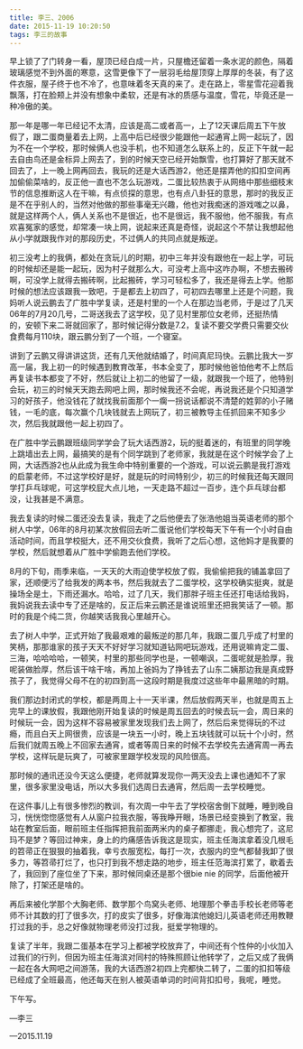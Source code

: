 ```yaml
---
title: 李三、2006
date: 2015-11-19 10:20:50
tags: 李三的故事
---
```


早上锁了了门转身一看，屋顶已经白成一片，只屋檐还留着一条水泥的颜色，隔着玻璃感觉不到外面的寒意，这雪更像下了一层羽毛给屋顶穿上厚厚的冬装，有了这件衣服，屋子终于也不冷了，也意味着冬天真的来了。走在路上，零星雪花迎着我飘落，打在脸颊上并没有想象中柔软，还是有冰的质感与温度，雪花，毕竟还是一种冷傲的美。

那一年是哪一年已经记不太清，应该是高二或者高一，上了12天课后周五下午放假了，跟二蛋商量着去上网，上高中后已经很少能跟他一起通宵上网一起玩了，因为不在一个学校，那时候俩人也没手机，也不知道怎么联系上的，反正下午就一起去自由鸟还是金标异上网去了，到的时候天空已经开始飘雪，也打算好了那天就不回去了，上一晚上网再回去，我玩的还是大话西游2，他还是摆弄他的扣扣空间再加偷偷菜啥的，反正他一直也不怎么玩游戏，二蛋比较热衷于从网络中那些细枝末节的信息推断这人在干嘛，有点侦探的意思，也有点八卦狂的意思，那时的我反正是不在乎别人的，当然对他做的那些事毫无兴趣，他也对我痴迷的游戏嗤之以鼻，就是这样两个人，俩人关系也不是很近，也不是很远，我不服他，他不服我，有点欢喜冤家的感觉，却常凑一块上网，说起来还真是奇怪，说起这个不禁让我想起他从小学就跟我作对的那段历史，不过俩人的共同点就是叛逆。

初三没考上的我俩，都处在贪玩儿的时期，初中三年并没有跟他在一起上学，可玩的时候却还是能一起玩，因为村子就那么大，可没考上高中这咋办啊，不想去搬砖啊，可没学上就得去搬砖啊，比起搬砖，学习可轻松多了，我还是得去上学。他那时候的想法应该跟我一致吧，于是都去上初四了，可初四去哪里上还是个问题，我妈听人说云鹏去了广胜中学复读，还是村里的一个人在那边当老师，于是过了几天06年的7月20几号，二哥送我去了这学校，见了见村里那位女老师，还挺热情的，安顿下来二哥就回家了，那时候记得分数是7.2，复读不要交学费只需要交伙食费每月110块，跟云鹏分到了一个班，一个寝室。

讲到了云鹏又得讲讲这货，还有几天他就结婚了，时间真尼玛快。云鹏比我大一岁高一届，我上初一的时候遇到教育改革，书本全变了，那时候他爸怕他考不上然后再复读书本都变了不好，然后就让上初二的他留了一级，就跟我一个班了，他特别会玩，初三的时候天天跑去网吧上网，那时候我还不会呢，再说我还是个只知道学习的好孩子，他没钱花了就找我前面那个一瘸一拐说话都说不清楚的姓郭的小子赌钱，一毛的底，每次赢个几块钱就去上网玩了，初三被教导主任抓回来不知多少次，然后我就跟他一起上初四了。

在广胜中学云鹏跟班级同学学会了玩大话西游2，玩的挺着迷的，有班里的同学晚上跳墙出去上网，最搞笑的是有个同学跳到了老师家，我就是在这个时候学会了上网，大话西游2也从此成为我生命中特别重要的一个游戏，可以说云鹏是我打游戏的启蒙老师，不过这学校好是好，就是玩的时间特别少，初三的时候我还每天跟同学打乒乓球呢，可这学校屁大点儿地，一天走路不超过一百步，连个乒乓球台都没，让我甚是不满意。

我去复读的时候二蛋还没去复读，我走了之后他便去了张浩他姐当英语老师的那个树人中学，06年的8月初某次放假回去听二蛋说他们学校每天下午有一个小时自由活动时间，而且学校挺大，还不用交伙食费，我听了之后心想，这他妈才是我要的学校，然后就想着从广胜中学偷跑去他们学校。

8月的下旬，雨季来临，一天天的大雨迫使学校放了假，我偷偷把我的铺盖拿回了家，还顺便污了给我发的两本书，然后我就去了二蛋学校，这学校确实挺爽，就是操场全是土，下雨还漏水。哈哈，过了几天，我们那胖子班主任还打电话给我妈，我妈说我去读中专了还是啥的，反正后来云鹏还是谁说班里还把我笑话了一顿。那时的我是个纯二货，你越笑话我我心里越开心。

去了树人中学，正式开始了我最艰难的最叛逆的那几年，我跟二蛋几乎成了村里的笑柄，那那谁家的孩子天天不好好学习就知道钻网吧玩游戏，还用说嘛肯定二蛋、三海，哈哈哈哈，一顿笑，村里的那些同学也是，一顿嘲讽，二蛋呢就是脸厚，我呢装做脸厚，然后该干啥干啥，再加上爸妈为了挣钱去了山东二姨那边我是真成野孩子了，我觉得父母不在的初四到高一这段时期是我度过这些年中最黑暗的时期。

我们那边封闭式的学校，都是两周上十一天半课，然后放假两天半，也就是周五上完早上的课放假，我跟他刚开始复读的时候是周五回去的时候去玩一会，周日来的时候玩一会，因为这样不容易被家里发现我们去上网了，然后后来觉得玩的不过瘾，而且白天上网很贵，应该是一块五一小时，晚上五块钱就可以玩十个小时，然后我们就周五晚上不回家去通宵，或者等周日来的时候不去学校先去通宵周一再去学校，这样玩是玩爽了，可被家里跟学校发现的风险很高。

那时候的通讯还没今天这么便捷，老师就算发现你一两天没去上课也通知不了家里，很多家里没电话，所以大多我们选周日去通宵，然后周一去学校睡觉。

在这件事儿上有很多惨烈的教训，有次周一中午去了学校宿舍倒下就睡，睡到晚自习，恍恍惚惚感觉有人从窗户拉我衣服，等我睁开眼，场景已经变换到了教室，我站在教室后面，眼前班主任指挥把我前面两米内的桌子都挪走，我心想完了，这尼玛不是梦？等回过神来，身上的灼痛感告诉我这是现实，班主任海滨拿着没几根毛的笤帚正在狠狠的抽着我，幸亏衣服宽松，每打一次，衣服内的空气都替我卸了很多力，等笤帚打烂了，也只打到我不想走路的地步，班主任范海滨打累了，歇着去了，我回到了座位坐了下来，那时候同桌还是那个很bie nie 的同学，后面他被开除了，打架还是啥的。

再后来被化学那个大胸老师、数学那个鸟窝头老师、地理那个拳击手校长老师等老师不计其数的打了很多次，打的皮实了很多，好像海滨他媳妇儿英语老师还用教鞭打过我的手，总之好像就物理老师没打过我，挺爱学物理的。

复读了半年，我跟二蛋基本在学习上都被学校放弃了，中间还有个性仲的小伙加入过我们的行列，但因为班主任海滨对同村的特殊照顾让他转学了，之后又成了我俩一起在各大网吧之间游荡，我的大话西游2初四上完都快二转了，二蛋的扣扣等级已经成了全班最高，他还每天在别人被英语单词的时间背扣扣号，我呢，睡觉。 

下午写。

—李三 

—2015.11.19
